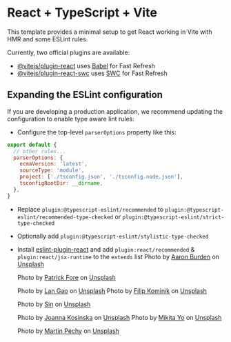 # React + TypeScript + Vite

This template provides a minimal setup to get React working in Vite with HMR and some ESLint rules.

Currently, two official plugins are available:

- [@vitejs/plugin-react](https://github.com/vitejs/vite-plugin-react/blob/main/packages/plugin-react/README.md) uses [Babel](https://babeljs.io/) for Fast Refresh
- [@vitejs/plugin-react-swc](https://github.com/vitejs/vite-plugin-react-swc) uses [SWC](https://swc.rs/) for Fast Refresh

## Expanding the ESLint configuration

If you are developing a production application, we recommend updating the configuration to enable type aware lint rules:

- Configure the top-level `parserOptions` property like this:

```js
export default {
  // other rules...
  parserOptions: {
    ecmaVersion: 'latest',
    sourceType: 'module',
    project: ['./tsconfig.json', './tsconfig.node.json'],
    tsconfigRootDir: __dirname,
  },
}
```

- Replace `plugin:@typescript-eslint/recommended` to `plugin:@typescript-eslint/recommended-type-checked` or `plugin:@typescript-eslint/strict-type-checked`
- Optionally add `plugin:@typescript-eslint/stylistic-type-checked`
- Install [eslint-plugin-react](https://github.com/jsx-eslint/eslint-plugin-react) and add `plugin:react/recommended` & `plugin:react/jsx-runtime` to the `extends` list
Photo by <a href="https://unsplash.com/@aaronburden?utm_content=creditCopyText&utm_medium=referral&utm_source=unsplash">Aaron Burden</a> on <a href="https://unsplash.com/photos/fountain-pen-on-spiral-book-xG8IQMqMITM?utm_content=creditCopyText&utm_medium=referral&utm_source=unsplash">Unsplash</a>


  Photo by <a href="https://unsplash.com/@patrickian4?utm_content=creditCopyText&utm_medium=referral&utm_source=unsplash">Patrick Fore</a> on <a href="https://unsplash.com/photos/black-corona-typewriter-on-brown-wood-planks-0gkw_9fy0eQ?utm_content=creditCopyText&utm_medium=referral&utm_source=unsplash">Unsplash</a>
  
  Photo by <a href="https://unsplash.com/@langao?utm_content=creditCopyText&utm_medium=referral&utm_source=unsplash">Lan Gao</a> on <a href="https://unsplash.com/photos/an-open-door-in-a-dark-room-with-light-coming-in-KBuWjEVavM8?utm_content=creditCopyText&utm_medium=referral&utm_source=unsplash">Unsplash</a>
  Photo by <a href="https://unsplash.com/@filipkominik?utm_content=creditCopyText&utm_medium=referral&utm_source=unsplash">Filip Kominik</a> on <a href="https://unsplash.com/photos/grey-hlalway-IHtVbLRjTZU?utm_content=creditCopyText&utm_medium=referral&utm_source=unsplash">Unsplash</a>

  Photo by <a href="https://unsplash.com/@sinkdraws?utm_content=creditCopyText&utm_medium=referral&utm_source=unsplash">Sin</a> on <a href="https://unsplash.com/photos/grayscale-photo-of-hallway-with-lights-turned-on-in-the-middle-md7dKot5nc0?utm_content=creditCopyText&utm_medium=referral&utm_source=unsplash">Unsplash</a>
  
  Photo by <a href="https://unsplash.com/@joannakosinska?utm_content=creditCopyText&utm_medium=referral&utm_source=unsplash">Joanna Kosinska</a> on <a href="https://unsplash.com/photos/string-lights-turned-on-9T_S-7oGZZU?utm_content=creditCopyText&utm_medium=referral&utm_source=unsplash">Unsplash</a>
  Photo by <a href="https://unsplash.com/@mikitayo?utm_content=creditCopyText&utm_medium=referral&utm_source=unsplash">Mikita Yo</a> on <a href="https://unsplash.com/photos/white-light-bulb-turned-on-during-nighttime-sxpFERYUqJI?utm_content=creditCopyText&utm_medium=referral&utm_source=unsplash">Unsplash</a>

  Photo by <a href="https://unsplash.com/@martinpechy?utm_content=creditCopyText&utm_medium=referral&utm_source=unsplash">Martin Péchy</a> on <a href="https://unsplash.com/photos/lights-turned-on-light-fixture-lBs7NrB2Cu8?utm_content=creditCopyText&utm_medium=referral&utm_source=unsplash">Unsplash</a>
  
  